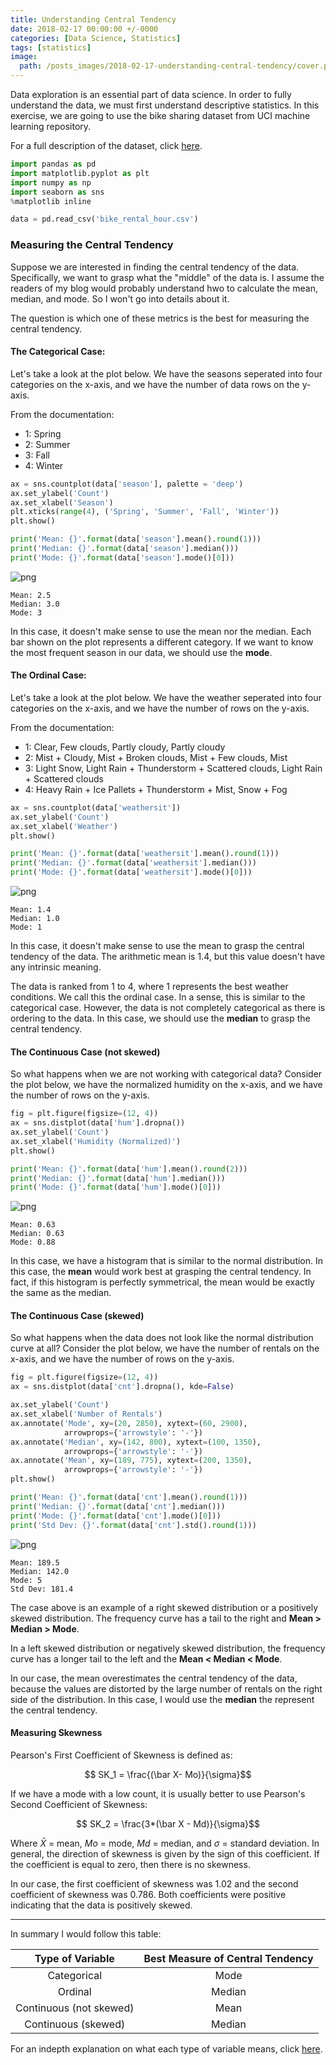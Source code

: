 ```yaml
---
title: Understanding Central Tendency
date: 2018-02-17 00:00:00 +/-0000
categories: [Data Science, Statistics]
tags: [statistics]
image:
  path: /posts_images/2018-02-17-understanding-central-tendency/cover.png
---
```


Data exploration is an essential part of data science. In order to fully understand the data, we must first understand descriptive statistics. In this exercise, we are going to use the bike sharing dataset from UCI machine learning repository.

For a full description of the dataset, click [here](https://archive.ics.uci.edu/ml/datasets/bike+sharing+dataset).


```python
import pandas as pd
import matplotlib.pyplot as plt
import numpy as np
import seaborn as sns
%matplotlib inline

data = pd.read_csv('bike_rental_hour.csv')
```

### Measuring the Central Tendency

Suppose we are interested in finding the central tendency of the data. Specifically, we want to grasp what the "middle" of the data is. I assume the readers of my blog would probably understand hwo to calculate the mean, median, and mode. So I won't go into details about it.

The question is which one of these metrics is the best for measuring the central tendency.


#### The Categorical Case:

Let's take a look at the plot below. We have the seasons seperated into four categories on the x-axis, and we have the number of data rows on the y-axis.

From the documentation:

+ 1: Spring
+ 2: Summer
+ 3: Fall
+ 4: Winter



```python
ax = sns.countplot(data['season'], palette = 'deep')
ax.set_ylabel('Count')
ax.set_xlabel('Season')
plt.xticks(range(4), ('Spring', 'Summer', 'Fall', 'Winter'))
plt.show()

print('Mean: {}'.format(data['season'].mean().round(1)))
print('Median: {}'.format(data['season'].median()))
print('Mode: {}'.format(data['season'].mode()[0]))
```


    
![png](/posts_images/2018-02-17-understanding-central-tendency/output_3_0.png)
    


    Mean: 2.5
    Median: 3.0
    Mode: 3
    

In this case, it doesn't make sense to use the mean nor the median. Each bar shown on the plot represents a different category. If we want to know the most frequent season in our data, we should use the <b>mode</b>.

#### The Ordinal Case:

Let's take a look at the plot below. We have the weather seperated into four categories on the x-axis, and we have the number of rows on the y-axis.

From the documentation: 

- 1: Clear, Few clouds, Partly cloudy, Partly cloudy
- 2: Mist + Cloudy, Mist + Broken clouds, Mist + Few clouds, Mist
- 3: Light Snow, Light Rain + Thunderstorm + Scattered clouds, Light Rain + Scattered clouds
- 4: Heavy Rain + Ice Pallets + Thunderstorm + Mist, Snow + Fog


```python
ax = sns.countplot(data['weathersit'])
ax.set_ylabel('Count')
ax.set_xlabel('Weather')
plt.show()

print('Mean: {}'.format(data['weathersit'].mean().round(1)))
print('Median: {}'.format(data['weathersit'].median()))
print('Mode: {}'.format(data['weathersit'].mode()[0]))
```


    
![png](/posts_images/2018-02-17-understanding-central-tendency/output_6_0.png)
    


    Mean: 1.4
    Median: 1.0
    Mode: 1
    

In this case, it doesn't make sense to use the mean to grasp the central tendency of the data. The arithmetic mean is 1.4, but this value doesn't have any intrinsic meaning.

The data is ranked from 1 to 4, where 1 represents the best weather conditions. We call this the ordinal case. In a sense, this is similar to the categorical case. However, the data is not completely categorical as there is ordering to the data. In this case, we should use the <b>median</b> to grasp the central tendency.

#### The Continuous Case (not skewed)

So what happens when we are not working with categorical data? Consider the plot below, we have the normalized humidity on the x-axis, and we have the number of rows on the y-axis.


```python
fig = plt.figure(figsize=(12, 4))
ax = sns.distplot(data['hum'].dropna())
ax.set_ylabel('Count')
ax.set_xlabel('Humidity (Normalized)')
plt.show()

print('Mean: {}'.format(data['hum'].mean().round(2)))
print('Median: {}'.format(data['hum'].median()))
print('Mode: {}'.format(data['hum'].mode()[0]))
```


    
![png](/posts_images/2018-02-17-understanding-central-tendency/output_9_0.png)
    


    Mean: 0.63
    Median: 0.63
    Mode: 0.88
    

In this case, we have a histogram that is similar to the normal distribution. In this case, the <b>mean</b> would work best at grasping the central tendency. In fact, if this histogram is perfectly symmetrical, the mean would be exactly the same as the median.

#### The Continuous Case (skewed)

So what happens when the data does not look like the normal distribution curve at all? Consider the plot below, we have the number of rentals on the x-axis, and we have the number of rows on the y-axis.


```python
fig = plt.figure(figsize=(12, 4))
ax = sns.distplot(data['cnt'].dropna(), kde=False)

ax.set_ylabel('Count')
ax.set_xlabel('Number of Rentals')
ax.annotate('Mode', xy=(20, 2850), xytext=(60, 2900),
            arrowprops={'arrowstyle': '-'})
ax.annotate('Median', xy=(142, 800), xytext=(100, 1350),
            arrowprops={'arrowstyle': '-'})
ax.annotate('Mean', xy=(189, 775), xytext=(200, 1350),
            arrowprops={'arrowstyle': '-'})
plt.show()

print('Mean: {}'.format(data['cnt'].mean().round(1)))
print('Median: {}'.format(data['cnt'].median()))
print('Mode: {}'.format(data['cnt'].mode()[0]))
print('Std Dev: {}'.format(data['cnt'].std().round(1)))
```


    
![png](/posts_images/2018-02-17-understanding-central-tendency/output_12_0.png)
    


    Mean: 189.5
    Median: 142.0
    Mode: 5
    Std Dev: 181.4
    

The case above is an example of a right skewed distribution or a positively skewed distribution. The frequency curve has a tail to the right and <b>Mean > Median > Mode</b>.

In a left skewed distribution or negatively skewed distribution, the frequency curve has a longer tail to the left and the <b>Mean < Median < Mode</b>.

In our case, the mean overestimates the central tendency of the data, because the values are distorted by the large number of rentals on the right side of the distribution. In this case, I would use the <b>median</b> the represent the central tendency.




#### Measuring Skewness

Pearson's First Coefficient of Skewness is defined as:

$$ SK_1 = \frac{(\bar X- Mo)}{\sigma}$$

If we have a mode with a low count, it is usually better to use Pearson's Second Coefficient of Skewness:

$$ SK_2 = \frac{3*(\bar X - Md)}{\sigma}$$

Where $\bar X$ = mean, $Mo$ = mode, $Md$ = median, and $\sigma$ = standard deviation. In general, the direction of skewness is given by the sign of this coefficient. If the coefficient is equal to zero, then there is no skewness. 

In our case, the first coefficient of skewness was 1.02 and the second coefficient of skewness was 0.786. Both coefficients were positive indicating that the data is positively skewed.


---

In summary I would follow this table:

|    Type of Variable     | Best Measure of Central Tendency |
| :---------------------: | :------------------------------: |
|       Categorical       |               Mode               |
|         Ordinal         |              Median              |
| Continuous (not skewed) |               Mean               |
|   Continuous (skewed)   |              Median              |


For an indepth explanation on what each type of variable means, click [here](https://statistics.laerd.com/statistical-guides/types-of-variable.php).

